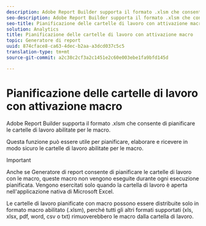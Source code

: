 ```yaml
---
description: Adobe Report Builder supporta il formato .xlsm che consente di pianificare le cartelle di lavoro abilitate per le macro.
seo-description: Adobe Report Builder supporta il formato .xlsm che consente di pianificare le cartelle di lavoro abilitate per le macro.
seo-title: Pianificazione delle cartelle di lavoro con attivazione macro
solution: Analytics
title: Pianificazione delle cartelle di lavoro con attivazione macro
topic: Generatore di report
uuid: 874cface8-ca63-4dec-b2aa-a3dcd037c5c5
translation-type: tm+mt
source-git-commit: a2c38c2cf3a2c1451e2c60e003ebe1fa9bfd145d

---
```



# Pianificazione delle cartelle di lavoro con attivazione macro

Adobe Report Builder supporta il formato .xlsm che consente di pianificare le cartelle di lavoro abilitate per le macro.

Questa funzione può essere utile per pianificare, elaborare e ricevere in modo sicuro le cartelle di lavoro abilitate per le macro.

>[!IMPORTANT]
>
>Anche se Generatore di report consente di pianificare le cartelle di lavoro con le macro, queste macro non vengono eseguite durante ogni esecuzione pianificata. Vengono esercitati solo quando la cartella di lavoro è aperta nell'applicazione nativa di Microsoft Excel.

Le cartelle di lavoro pianificate con macro possono essere distribuite solo in formato macro abilitato (.xlsm), perché tutti gli altri formati supportati (xls, xlsx, pdf, word, csv o txt) rimuoverebbero le macro dalla cartella di lavoro.
